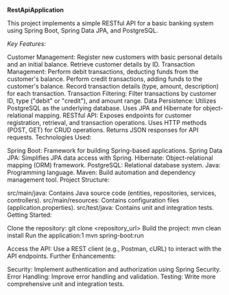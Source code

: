 **RestApiApplication**

This project implements a simple RESTful API for a basic banking system using Spring Boot, Spring Data JPA, and PostgreSQL.

*Key Features:*

Customer Management:
Register new customers with basic personal details and an initial balance.
Retrieve customer details by ID.
Transaction Management:
Perform debit transactions, deducting funds from the customer's balance.
Perform credit transactions, adding funds to the customer's balance.
Record transaction details (type, amount, description) for each transaction.
Transaction Filtering:
Filter transactions by customer ID, type ("debit" or "credit"), and amount range.
Data Persistence:
Utilizes PostgreSQL as the underlying database.
Uses JPA and Hibernate for object-relational mapping.
RESTful API:
Exposes endpoints for customer registration, retrieval, and transaction operations.
Uses HTTP methods (POST, GET) for CRUD operations.
Returns JSON responses for API requests.
Technologies Used:

Spring Boot: Framework for building Spring-based applications.
Spring Data JPA: Simplifies JPA data access with Spring.
Hibernate: Object-relational mapping (ORM) framework.
PostgreSQL: Relational database system.
Java: Programming language.
Maven: Build automation and dependency management tool.
Project Structure:

src/main/java: Contains Java source code (entities, repositories, services, controllers).
src/main/resources: Contains configuration files (application.properties).
src/test/java: Contains unit and integration tests.
Getting Started:

Clone the repository: git clone <repository_url>
Build the project: mvn clean install
Run the application:1 mvn spring-boot:run   

Access the API: Use a REST client (e.g., Postman, cURL) to interact with the API endpoints.
Further Enhancements:

Security: Implement authentication and authorization using Spring Security.
Error Handling: Improve error handling and validation.
Testing: Write more comprehensive unit and integration tests.
